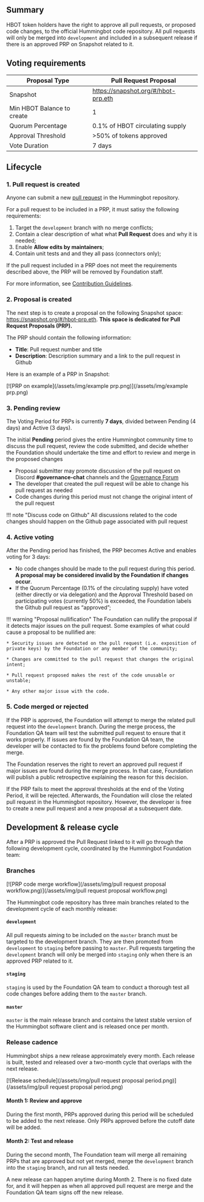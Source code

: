 ## Summary

HBOT token holders have the right to approve all pull requests, or proposed code changes, to the official Hummingbot code repository. All pull requests will only be merged into `development` and included in a subsequent release if there is an approved PRP on Snapshot related to it.

## Voting requirements

| Proposal Type                | Pull Request Proposal     |
| ---------------------------- | ------------------------- |
| Snapshot                     | https://snapshot.org/#/hbot-prp.eth |
| Min HBOT Balance to create   | 1                         |
| Quorum Percentage            | 0.1% of HBOT circulating supply |
| Approval Threshold           | >50% of tokens approved   |
| Vote Duration                | 7 days                    |

## Lifecycle

### 1. Pull request is created

Anyone can submit a new [pull request](https://github.com/hummingbot/hummingbot/pulls) in the Hummingbot repository.

For a pull request to be included in a PRP, it must satisy the following requirements:

1. Target the `development` branch with no merge conflicts;
2. Contain a clear description of what what **Pull Request** does and why it is needed;
3. Enable **Allow edits by maintainers**;
4. Contain unit tests and and they all pass (connectors only);

If the pull request included in a PRP does not meet the requirements described above, the PRP will be removed by Foundation staff.

For more information, see [Contribution Guidelines](/developers/contributions/#5-create-a-pull-request).

### 2. Proposal is created

The next step is to create a proposal on the following Snapshot space: https://snapshot.org/#/hbot-prp.eth. **This space is dedicated for Pull Request Proposals (PRP).**

The PRP should contain the following information:

* **Title**: Pull request number and title
* **Description**: Description summary and a link to the pull request in Github

Here is an example of a PRP in Snapshot:

[![PRP on example](/assets/img/example prp.png)](/assets/img/example prp.png)

### 3. Pending review

The Voting Period for PRPs is currently **7 days**, divided between Pending (4 days) and Active (3 days).

The initial **Pending** period gives the entire Hummingbot community time to discuss the pull request, review the code submitted, and decide whether the Foundation should undertake the time and effort to review and merge in the proposed changes

* Proposal submitter may promote discussion of the pull request on Discord **#governance-chat** channels and the [Governance Forum](https://commonwealth.im/hummingbot-foundation/)
* The developer that created the pull request will be able to change his pull request as needed
* Code changes during this period must not change the original intent of the pull request

!!! note "Discuss code on Github"
    All discussions related to the code changes should happen on the Github page associated with pull request

### 4. Active voting

After the Pending period has finished, the PRP becomes Active and enables voting for 3 days:

* No code changes should be made to the pull request during this period.  **A proposal may be considered invalid by the Foundation if changes occur**.
* If the Quorum Percentage (0.1% of the circulating supply) have voted (either directly or via delegation) and the Approval Threshold based on participating votes (currently 50%) is exceeded, the Foundation labels the Github pull request as “approved”;

!!! warning "Proposal nullification"
    The Foundation can nullify the proposal if it detects major issues on the pull request. Some examples of what could cause a proposal to be nullified are:

    * Security issues are detected on the pull request (i.e. exposition of private keys) by the Foundation or any member of the community;

    * Changes are committed to the pull request that changes the original intent;

    * Pull request proposed makes the rest of the code unusable or unstable;

    * Any other major issue with the code.

### 5. Code merged or rejected

If the PRP is approved, the Foundation will attempt to merge the related pull request into the `development` branch. During the merge process, the Foundation QA team will test the submitted pull request to ensure that it works properly. If issues are found by the Foundation QA team, the developer will be contacted to fix the problems found before completing the merge.

The Foundation reserves the right to revert an approved pull request if major issues are found during the merge process. In that case, Foundation will publish a public retrospective explaining the reason for this decision.

If the PRP fails to meet the approval thresholds at the end of the Voting Period, it will be rejected. Afterwards, the Foundation will close the related pull request in the Hummingbot repository. However, the developer is free to create a new pull request and a new proposal at a subsequent date.

## Development & release cycle

<!-- @todo Create a new page about the release process and keep here only info about the PRP voting and approval. -->

After a PRP is approved the Pull Request linked to it will go through the following development cycle, coordinated by the Hummingbot Foundation team:

### Branches

[![PRP code merge workflow](/assets/img/pull request proposal workflow.png)](/assets/img/pull request proposal workflow.png)

The Hummingbot code repository has three main branches related to the development cycle of each monthly release:

#### `development`

All pull requests aiming to be included on the `master` branch must be targeted to the development branch. They are then promoted from `development` to `staging` before passing to `master`. Pull requests targeting the `development` branch will only be merged into `staging` only when there is an approved PRP related to it. 

#### `staging`

`staging` is used by the Foundation QA team to conduct a thorough test all code changes before adding them to the `master` branch.

#### `master`

`master` is the main release branch and contains the latest stable version of the Hummingbot software client and is released once per month.

### Release cadence

Hummingbot ships a new release approximately every month. Each release is built, tested and released over a two-month cycle that overlaps with the next release.

[![Release schedule](/assets/img/pull request proposal period.png)](/assets/img/pull request proposal period.png)

#### Month 1: Review and approve

During the first month, PRPs approved during this period will be scheduled to be added to the next release. Only PRPs approved before the cutoff date will be added.

#### Month 2: Test and release

During the second month, The Foundation team will merge all remaining PRPs that are approved but not yet merged, merge the `development` branch into the `staging` branch, and run all tests needed. 

A new release can happen anytime during Month 2. There is no fixed date for, and it will heppen as when all approved pull request are merge and the Foundation QA team signs off the new release.
